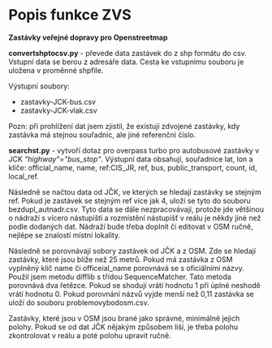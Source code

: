 # Popis funkce ZVS
**Zastávky veřejné dopravy pro Openstreetmap**

**convertshptocsv.py** - převede data zastávek do z shp formátu do csv.
Vstupní data se berou z adresáře data. Cesta ke vstupnímu souboru je uložena v proměnné shpfile.

Výstupní soubory: 
-  zastavky-JCK-bus.csv
-  zastavky-JCK-vlak.csv
                 
Pozn: při prohlížení dat jsem zjistil, že existují zdvojené zastávky, kdy zastávka má stejnou souřadnic, ale jiné referenční číslo.

**searchst.py** - vytvoří dotaz pro overpass turbo pro autobusové zastávky v JCK *"highway"="bus_stop"*.
Výstupní data obsahují, souřadnice lat, lon a klíče: official_name, name, ref:CIS_JR, ref, bus, public_transport, count, id, local_ref.

Následně se načtou data od JČK, ve kterých se hledají zastávky se stejným ref. Pokud je zastávek se stejným ref více jak 4, uloží se tyto 
do souboru bezdupl_autnadr.csv. Tyto data se dále nezpracovávají, protože jde většinou o nádraží s vícero nástupišti a rozmístění 
nástupišť v reálu je někdy jiné než podle dodaných dat. Nádraží bude třeba doplnit či editovat v OSM ručně, nejlépe se znalostí 
místní lokality.

Následně se porovnávají sobory zastávek od JČK a z OSM. Zde se hledají zastávky, které jsou blíže než 25 metrů.
Pokud má zastávka z OSM vyplněný klíč name či officeial_name porovnává se s oficiálními názvy. Použil jsem metodu difflib s třídou SequenceMatcher. Tato metoda porovnává dva řetězce. Pokud se shodují vrátí hodnotu 1 při úplné neshodě vrátí hodnotu 0. Pokud porovnání názvů vyjde menší než 0,11 zastávka se uloží do souboru problemovybodosm.csv.

Zastávky, které jsou v OSM jsou brané jako správné, minimálně jejich polohy. Pokud se od dat JČK nějakým způsobem liší, je třeba polohu zkontrolovat v reálu a poté polohu upravit ručně.


